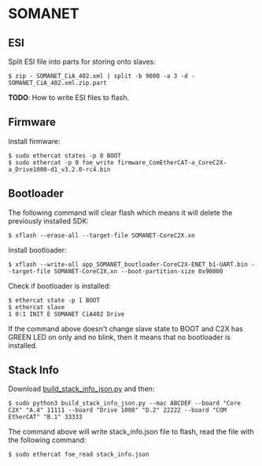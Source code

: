 # SOMANET

## ESI

Split ESI file into parts for storing onto slaves:

    $ zip - SOMANET_CiA_402.xml | split -b 9000 -a 3 -d - SOMANET_CiA_402.xml.zip.part

**TODO**: How to write ESI files to flash.

## Firmware

Install firmware:

    $ sudo ethercat states -p 0 BOOT
    $ sudo ethercat -p 0 foe_write firmware_ComEtherCAT-a_CoreC2X-a_Drive1000-d1_v3.2.0-rc4.bin

## Bootloader

The following command will clear flash which means it will delete the previously installed SDK:

    $ xflash --erase-all --target-file SOMANET-CoreC2X.xn

Install bootloader:

    $ xflash --write-all app_SOMANET_bootloader-CoreC2X-ENET_b1-UART.bin --target-file SOMANET-CoreC2X.xn --boot-partition-size 0x90000

Check if bootloader is installed:

    $ ethercat state -p 1 BOOT
    $ ethercat slave
    1 0:1 INIT E SOMANET CiA402 Drive

If the command above doesn't change slave state to BOOT and C2X has GREEN LED on only and no blink, then it means that no bootloader is installed.

## Stack Info

Download [build_stack_info_json.py] and then:

    $ sudo python3 build_stack_info_json.py --mac ABCDEF --board "Core C2X" "A.4" 11111 --board "Drive 1000" "D.2" 22222 --board "COM EtherCAT" "B.1" 33333

The command above will write stack_info.json file to flash, read the file with the following command:

    $ sudo ethercat foe_read stack_info.json
    
[build_stack_info_json.py]: https://github.com/synapticon/sw_somanet-firmware/blob/develop/tools/build_stack_info_json.py
